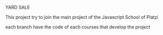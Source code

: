 YARD SALE

This project try to join the main project of the Javascript School of Platzi

each branch have the code of each courses that develop the project
